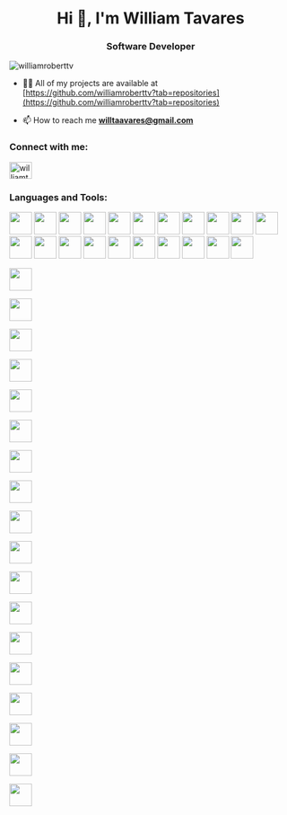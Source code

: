 <h1 align="center">Hi 👋, I'm William Tavares</h1>
<h3 align="center">Software Developer</h3>

<p align="left"> <img src="https://komarev.com/ghpvc/?username=williamroberttv&label=Profile%20views&color=0e75b6&style=flat" alt="williamroberttv" /> </p>

- 👨‍💻 All of my projects are available at [https://github.com/williamroberttv?tab=repositories](https://github.com/williamroberttv?tab=repositories)

- 📫 How to reach me **willtaavares@gmail.com**

<h3 align="left">Connect with me:</h3>
<p align="left">
<a href="https://linkedin.com/in/williamtavares" target="blank"><img align="center" src="https://raw.githubusercontent.com/rahuldkjain/github-profile-readme-generator/master/src/images/icons/Social/linked-in-alt.svg" alt="williamtavares" height="30" width="40" /></a>
</p>

<h3 align="left">Languages and Tools:</h3>

<div>
  <img
    src="https://cdn.jsdelivr.net/gh/devicons/devicon/icons/javascript/javascript-original.svg"
    width="40"
    height="40"
  />
  <img
    src="https://cdn.jsdelivr.net/gh/devicons/devicon/icons/typescript/typescript-original.svg"
    width="40"
    height="40"
  />
  <img
    src="https://cdn.jsdelivr.net/gh/devicons/devicon/icons/nodejs/nodejs-original.svg"
    width="40"
    height="40"
  />
  <img
    src="https://cdn.jsdelivr.net/gh/devicons/devicon/icons/python/python-original.svg"
    width="40"
    height="40"
  />
  <img
    src="https://cdn.jsdelivr.net/gh/devicons/devicon/icons/mysql/mysql-original.svg"
    width="40"
    height="40"
  />
  <img
    src="https://cdn.jsdelivr.net/gh/devicons/devicon@latest/icons/mongodb/mongodb-plain-wordmark.svg"
    width="40"
    height="40"
  />
  <img
    src="https://cdn.jsdelivr.net/gh/devicons/devicon/icons/redis/redis-original.svg"
    width="40"
    height="40"
  />
  <img
    src="https://cdn.jsdelivr.net/gh/devicons/devicon@latest/icons/figma/figma-original.svg"
    width="40"
    height="40"
  />
  <img
    src="https://cdn.jsdelivr.net/gh/devicons/devicon@latest/icons/go/go-original-wordmark.svg"
    width="40"
    height="40"
  />
  <img
    src="https://cdn.jsdelivr.net/gh/devicons/devicon@latest/icons/grafana/grafana-original-wordmark.svg"
    width="40"
    height="40"
  />
  <img
    src="https://cdn.jsdelivr.net/gh/devicons/devicon@latest/icons/graphql/graphql-plain-wordmark.svg"
    width="40"
    height="40"
  />
  <img
    src="https://cdn.jsdelivr.net/gh/devicons/devicon@latest/icons/grpc/grpc-original.svg"
    width="40"
    height="40"
  />
  <img
    src="https://cdn.jsdelivr.net/gh/devicons/devicon@latest/icons/nestjs/nestjs-original-wordmark.svg"
    width="40"
    height="40"
  />
  <img
    src="https://cdn.jsdelivr.net/gh/devicons/devicon@latest/icons/nextjs/nextjs-original-wordmark.svg"
    width="40"
    height="40"
  />
  <img
    src="https://cdn.jsdelivr.net/gh/devicons/devicon@latest/icons/insomnia/insomnia-original.svg"
    width="40"
    height="40"
  />
  <img
    src="https://cdn.jsdelivr.net/gh/devicons/devicon@latest/icons/react/react-original-wordmark.svg"
    width="40"
    height="40"
  />
  <img
    src="https://cdn.jsdelivr.net/gh/devicons/devicon@latest/icons/rabbitmq/rabbitmq-original.svg"
    width="40"
    height="40"
  />
  <img
    src="https://cdn.jsdelivr.net/gh/devicons/devicon@latest/icons/postman/postman-original.svg"
    width="40"
    height="40"
  />
  <img
    src="https://cdn.jsdelivr.net/gh/devicons/devicon@latest/icons/postgresql/postgresql-original.svg"
    width="40"
    height="40"
  />
  <img
    src="https://cdn.jsdelivr.net/gh/devicons/devicon@latest/icons/prisma/prisma-original.svg"
    width="40"
    height="40"
  />
  <img
    src="https://cdn.jsdelivr.net/gh/devicons/devicon@latest/icons/apachekafka/apachekafka-original-wordmark.svg"
    width="40"
    height="40"
  />

  <img
    src="https://cdn.jsdelivr.net/gh/devicons/devicon@latest/icons/axios/axios-plain-wordmark.svg"
    width="40"
    height="40"
  />

  <img
    src="https://cdn.jsdelivr.net/gh/devicons/devicon@latest/icons/azure/azure-original.svg"
    width="40"
    height="40"
  />

  <img
    src="https://cdn.jsdelivr.net/gh/devicons/devicon@latest/icons/browserstack/browserstack-original-wordmark.svg"
    width="40"
    height="40"
  />

  <img
    src="https://cdn.jsdelivr.net/gh/devicons/devicon@latest/icons/dbeaver/dbeaver-original.svg"
    width="40"
    height="40"
  />

  <img
    src="https://cdn.jsdelivr.net/gh/devicons/devicon@latest/icons/docker/docker-original-wordmark.svg"
    width="40"
    height="40"
  />

  <img
    src="https://cdn.jsdelivr.net/gh/devicons/devicon@latest/icons/express/express-original-wordmark.svg"
    width="40"
    height="40"
  />

  <img
    src="https://cdn.jsdelivr.net/gh/devicons/devicon@latest/icons/fastapi/fastapi-original.svg"
    width="40"
    height="40"
  />

  <img
    src="https://cdn.jsdelivr.net/gh/devicons/devicon@latest/icons/jasmine/jasmine-original.svg"
    width="40"
    height="40"
  />

  <img
    src="https://cdn.jsdelivr.net/gh/devicons/devicon@latest/icons/jest/jest-plain.svg"
    width="40"
    height="40"
  />

  <img
    src="https://cdn.jsdelivr.net/gh/devicons/devicon@latest/icons/mysql/mysql-original.svg"
    width="40"
    height="40"
  />

  <img
    src="https://cdn.jsdelivr.net/gh/devicons/devicon@latest/icons/vscode/vscode-original.svg"
    width="40"
    height="40"
  />

  <img
    src="https://cdn.jsdelivr.net/gh/devicons/devicon@latest/icons/tailwindcss/tailwindcss-original-wordmark.svg"
    width="40"
    height="40"
  />

  <img
    src="https://cdn.jsdelivr.net/gh/devicons/devicon@latest/icons/swagger/swagger-original.svg"
    width="40"
    height="40"
  />

  <img
    src="https://cdn.jsdelivr.net/gh/devicons/devicon@latest/icons/sqlalchemy/sqlalchemy-original-wordmark.svg"
    width="40"
    height="40"
  />

  <img
    src="https://cdn.jsdelivr.net/gh/devicons/devicon@latest/icons/rxjs/rxjs-original.svg"
    width="40"
    height="40"
  />

  <img
    src="https://cdn.jsdelivr.net/gh/devicons/devicon@latest/icons/sequelize/sequelize-original.svg"
    width="40"
    height="40"
  />

  <img
    src="https://cdn.jsdelivr.net/gh/devicons/devicon@latest/icons/sass/sass-original.svg"
    width="40"
    height="40"
  />

  <img
    src="https://cdn.jsdelivr.net/gh/devicons/devicon@latest/icons/slack/slack-original.svg"
    width="40"
    height="40"
  />
</div>

